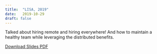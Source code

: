 ```yaml
---
title:	"LISA, 2019"
date:	2019-10-29
draft: false
---
```

Talked about hiring remote and hiring everywhere! And how to maintain a healthy team while leveraging the distributed benefits.

[Download Slides PDF](/files/sricola_LISA19.pdf)

<!-- {{< youtube gK52wW5MJVQ >}} -->
